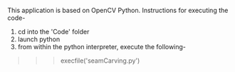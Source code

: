 This application is based on OpenCV Python. Instructions for executing the code-

1. cd into the 'Code' folder
2. launch python
3. from within the python interpreter, execute the following-
>>> execfile('seamCarving.py')
